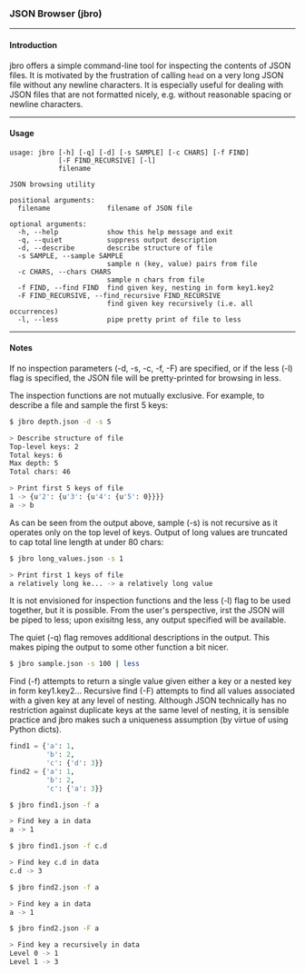
### JSON Browser (jbro) ###

<hr>

#### Introduction ####

jbro offers a simple command-line tool for inspecting the contents of JSON files. It is motivated by the frustration of calling `head` on a very long JSON file without any newline characters. It is especially useful for dealing with JSON files that are not formatted nicely, e.g. without reasonable spacing or newline characters.

<hr>

#### Usage ####

```Shell 
usage: jbro [-h] [-q] [-d] [-s SAMPLE] [-c CHARS] [-f FIND]
            [-F FIND_RECURSIVE] [-l]
            filename

JSON browsing utility

positional arguments:
  filename              filename of JSON file

optional arguments:
  -h, --help            show this help message and exit
  -q, --quiet           suppress output description
  -d, --describe        describe structure of file
  -s SAMPLE, --sample SAMPLE
                        sample n (key, value) pairs from file
  -c CHARS, --chars CHARS
                        sample n chars from file
  -f FIND, --find FIND  find given key, nesting in form key1.key2
  -F FIND_RECURSIVE, --find_recursive FIND_RECURSIVE
                        find given key recursively (i.e. all occurrences)
  -l, --less            pipe pretty print of file to less
```

<hr> 

#### Notes ####

If no inspection parameters (-d, -s, -c, -f, -F) are specified, or if the less (-l) flag is specified, the JSON file will be pretty-printed for browsing in less.

The inspection functions are not mutually exclusive. For example, to describe a file and sample the first 5 keys:

```bash
$ jbro depth.json -d -s 5

> Describe structure of file
Top-level keys: 2
Total keys: 6
Max depth: 5
Total chars: 46

> Print first 5 keys of file
1 -> {u'2': {u'3': {u'4': {u'5': 0}}}}
a -> b
```

As can be seen from the output above, sample (-s) is not recursive as it operates only on the top level of keys. Output of long values are truncated to cap total line length at under 80 chars:

```bash
$ jbro long_values.json -s 1

> Print first 1 keys of file
a relatively long ke... -> a relatively long value
```

It is not envisioned for inspection functions and the less (-l) flag to be used together, but it is possible. From the user's perspective, irst the JSON will be piped to less; upon exisitng less, any output specified will be available.


The quiet (-q) flag removes additional descriptions in the output. This makes piping the output to some other function a bit nicer.

```bash
$ jbro sample.json -s 100 | less
```

Find (-f) attempts to return a single value given either a key or a nested key in form key1.key2... Recursive find (-F) attempts to find all values associated with a given key at any level of nesting. Although JSON technically has no restriction against duplicate keys at the same level of nesting, it is sensible practice and jbro makes such a uniqueness assumption (by virtue of using Python dicts).

```python
find1 = {'a': 1,
	     'b': 2,
	     'c': {'d': 3}}
find2 = {'a': 1,
         'b': 2,
	     'c': {'a': 3}}
```

```bash
$ jbro find1.json -f a

> Find key a in data
a -> 1

$ jbro find1.json -f c.d

> Find key c.d in data
c.d -> 3

$ jbro find2.json -f a

> Find key a in data
a -> 1

$ jbro find2.json -F a

> Find key a recursively in data
Level 0 -> 1
Level 1 -> 3
```

